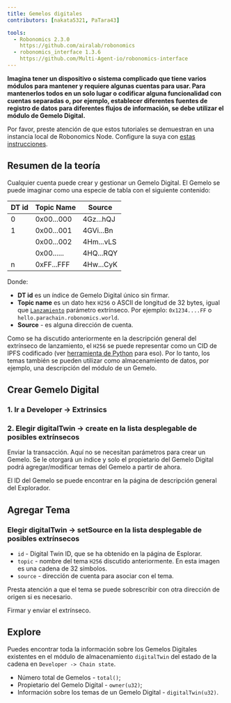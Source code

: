 ```yaml
---
title: Gemelos digitales
contributors: [nakata5321, PaTara43]

tools:   
  - Robonomics 2.3.0
    https://github.com/airalab/robonomics
  - robonomics_interface 1.3.6
    https://github.com/Multi-Agent-io/robonomics-interface
---
```

  
**Imagina tener un dispositivo o sistema complicado que tiene varios módulos para mantener y requiere algunas cuentas para usar. Para mantenerlos todos en un solo lugar o codificar alguna funcionalidad con cuentas separadas o, por ejemplo, establecer diferentes fuentes de registro de datos para diferentes flujos de información, se debe utilizar el módulo de Gemelo Digital.**

<robo-wiki-note type="warning" title="Dev Node">

  Por favor, preste atención de que estos tutoriales se demuestran en una instancia local de Robonomics Node. Configure la suya con [estas instrucciones](/docs/run-dev-node).

</robo-wiki-note>

## Resumen de la teoría
Cualquier cuenta puede crear y gestionar un Gemelo Digital. El Gemelo se puede imaginar como una especie de tabla con el siguiente contenido:

| DT id  | Topic Name 	| Source    	|
|--------|------------	|-----------	|
| 0      | 0x00...000 	| 4Gz...hQJ 	|
| 1      | 0x00...001 	| 4GVi...Bn 	|
| 	      | 0x00...002 	| 4Hm...vLS 	|
| 	      | 0x00...... 	| 4HQ...RQY 	|
| n	  | 0xFF...FFF 	| 4Hw...CyK 	|


Donde:
* **DT id** es un índice de Gemelo Digital único sin firmar.
* **Topic name** es un dato hex `H256` o ASCII de longitud de 32 bytes, igual que [`Lanzamiento`](/docs/launch) parámetro extrínseco. 
Por ejemplo: `0x1234....FF` o `hello.parachain.robonomics.world`.
* **Source** - es alguna dirección de cuenta.

<robo-wiki-note type="note" title="Topics">

  Como se ha discutido anteriormente en la descripción general del extrínseco de lanzamiento, el `H256` se puede representar como un CID de IPFS codificado (ver
  [herramienta de Python](https://multi-agent-io.github.io/robonomics-interface/modules.html#robonomicsinterface.utils.ipfs_qm_hash_to_32_bytes) para eso).
  Por lo tanto, los temas también se pueden utilizar como almacenamiento de datos, por ejemplo, una descripción del módulo de un Gemelo.

</robo-wiki-note>


## Crear Gemelo Digital

### 1. Ir a Developer -> Extrinsics

<robo-wiki-picture src="digital-twin/extrinsics.jpg" />

### 2. Elegir digitalTwin -> create en la lista desplegable de posibles extrínsecos

<robo-wiki-picture src="digital-twin/twin-create.jpg" />

Enviar la transacción. Aquí no se necesitan parámetros para crear un Gemelo. Se le otorgará un índice y solo el propietario del Gemelo Digital podrá agregar/modificar temas del Gemelo a partir de ahora.

El ID del Gemelo se puede encontrar en la página de descripción general del Explorador.

<robo-wiki-picture src="digital-twin/create-log.jpg" />

## Agregar Tema

### Elegir digitalTwin -> setSource en la lista desplegable de posibles extrínsecos

<robo-wiki-picture src="digital-twin/set-topic.jpg" />

* `id` - Digital Twin ID, que se ha obtenido en la página de Esplorar.
* `topic` - nombre del tema `H256` discutido anteriormente. En esta imagen es una cadena de 32 símbolos.
* `source` - dirección de cuenta para asociar con el tema.

<robo-wiki-note type="note" title="Overwrite">

  Presta atención a que el tema se puede sobrescribir con otra dirección de origen si es necesario.

</robo-wiki-note>

Firmar y enviar el extrínseco.

## Explore

Puedes encontrar toda la información sobre los Gemelos Digitales existentes en el módulo de almacenamiento `digitalTwin` del estado de la cadena en `Developer -> Chain state`.

- Número total de Gemelos - `total()`;
- Propietario del Gemelo Digital - `owner(u32)`;
- Información sobre los temas de un Gemelo Digital - `digitalTwin(u32)`.

<robo-wiki-picture src="digital-twin/chain-state.jpg" />